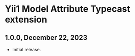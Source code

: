 Yii1 Model Attribute Typecast extension
=======================================

1.0.0, December 22, 2023
------------------------

- Initial release.
